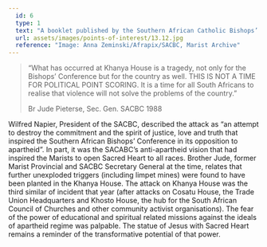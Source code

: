 ```yaml
---
  id: 6
  type: 1
  text: "A booklet published by the Southern African Catholic Bishops’ Conference (SACBC) in response to the petrol bombing of Khanya House in 1988."
  url: assets/images/points-of-interest/13.12.jpg
  reference: "Image: Anna Zeminski/Afrapix/SACBC, Marist Archive"
---
```

> “What has occurred at Khanya House is a tragedy, not only for the Bishops’ Conference but for the country as well. THIS IS NOT A TIME FOR POLITICAL POINT SCORING. It is a time for all South Africans to realise that violence will not solve the problems of the country.”
> 
> <footer>Br Jude Pieterse, Sec. Gen. SACBC 1988</footer>

Wilfred Napier, President of the SACBC, described the attack as “an attempt to destroy the commitment and the spirit of justice, love and truth that inspired the Southern African Bishops’ Conference in its opposition to apartheid”. In part, it was the SACABC’s anti-apartheid vision that had inspired the Marists to open Sacred Heart to all races.  Brother Jude, former Marist Provincial and SACBC Secretary General at the time, relates that further unexploded triggers (including limpet mines) were found to have been planted in the Khanya House.
 The attack on Khanya House was the third similar of incident that year (after attacks on Cosatu House, the Trade Union Headquarters and Khosto House, the hub for the South African Council of Churches and other community activist organisations). The fear of the power of educational and spiritual related missions against the ideals of apartheid regime was palpable. The statue of Jesus with Sacred Heart remains a reminder of the transformative potential of that power. 

        